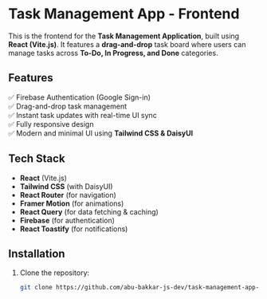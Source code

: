 # Task Management App - Frontend

This is the frontend for the **Task Management Application**, built using **React (Vite.js)**. It features a **drag-and-drop** task board where users can manage tasks across **To-Do, In Progress, and Done** categories.

## Features
✅ Firebase Authentication (Google Sign-in)  
✅ Drag-and-drop task management  
✅ Instant task updates with real-time UI sync  
✅ Fully responsive design  
✅ Modern and minimal UI using **Tailwind CSS & DaisyUI**

## Tech Stack
- **React** (Vite.js)
- **Tailwind CSS** (with DaisyUI)
- **React Router** (for navigation)
- **Framer Motion** (for animations)
- **React Query** (for data fetching & caching)
- **Firebase** (for authentication)
- **React Toastify** (for notifications)

## Installation
1. Clone the repository:
   ```sh
   git clone https://github.com/abu-bakkar-js-dev/task-management-app-client.git
